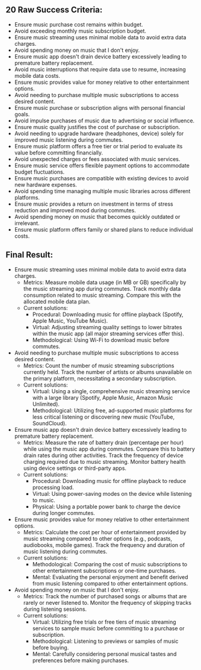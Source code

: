 ## 20 Raw Success Criteria:

- Ensure music purchase cost remains within budget.
- Avoid exceeding monthly music subscription budget.
- Ensure music streaming uses minimal mobile data to avoid extra data charges.
- Avoid spending money on music that I don't enjoy.
- Ensure music app doesn't drain device battery excessively leading to premature battery replacement.
- Avoid music interruptions that require data use to resume, increasing mobile data costs.
- Ensure music provides value for money relative to other entertainment options.
- Avoid needing to purchase multiple music subscriptions to access desired content.
- Ensure music purchase or subscription aligns with personal financial goals.
- Avoid impulse purchases of music due to advertising or social influence.
- Ensure music quality justifies the cost of purchase or subscription.
- Avoid needing to upgrade hardware (headphones, device) solely for improved music listening during commutes.
- Ensure music platform offers a free tier or trial period to evaluate its value before committing financially.
- Avoid unexpected charges or fees associated with music services.
- Ensure music service offers flexible payment options to accommodate budget fluctuations.
- Ensure music purchases are compatible with existing devices to avoid new hardware expenses.
- Avoid spending time managing multiple music libraries across different platforms.
- Ensure music provides a return on investment in terms of stress reduction and improved mood during commutes.
- Avoid spending money on music that becomes quickly outdated or irrelevant.
- Ensure music platform offers family or shared plans to reduce individual costs.

## Final Result:

- Ensure music streaming uses minimal mobile data to avoid extra data charges.
    - Metrics: Measure mobile data usage (in MB or GB) specifically by the music streaming app during commutes. Track monthly data consumption related to music streaming. Compare this with the allocated mobile data plan.
    - Current solutions:
        - Procedural: Downloading music for offline playback (Spotify, Apple Music, YouTube Music).
        - Virtual: Adjusting streaming quality settings to lower bitrates within the music app (all major streaming services offer this).
        - Methodological: Using Wi-Fi to download music before commutes.
- Avoid needing to purchase multiple music subscriptions to access desired content.
    - Metrics: Count the number of music streaming subscriptions currently held. Track the number of artists or albums unavailable on the primary platform, necessitating a secondary subscription.
    - Current solutions:
        - Virtual: Using a single, comprehensive music streaming service with a large library (Spotify, Apple Music, Amazon Music Unlimited).
        - Methodological: Utilizing free, ad-supported music platforms for less critical listening or discovering new music (YouTube, SoundCloud).
- Ensure music app doesn't drain device battery excessively leading to premature battery replacement.
    - Metrics: Measure the rate of battery drain (percentage per hour) while using the music app during commutes. Compare this to battery drain rates during other activities. Track the frequency of device charging required due to music streaming. Monitor battery health using device settings or third-party apps.
    - Current solutions:
        - Procedural: Downloading music for offline playback to reduce processing load.
        - Virtual: Using power-saving modes on the device while listening to music.
        - Physical: Using a portable power bank to charge the device during longer commutes.
- Ensure music provides value for money relative to other entertainment options.
    - Metrics: Calculate the cost per hour of entertainment provided by music streaming compared to other options (e.g., podcasts, audiobooks, mobile games). Track the frequency and duration of music listening during commutes.
    - Current solutions:
        - Methodological: Comparing the cost of music subscriptions to other entertainment subscriptions or one-time purchases.
        - Mental: Evaluating the personal enjoyment and benefit derived from music listening compared to other entertainment options.
- Avoid spending money on music that I don't enjoy.
    - Metrics: Track the number of purchased songs or albums that are rarely or never listened to. Monitor the frequency of skipping tracks during listening sessions.
    - Current solutions:
        - Virtual: Utilizing free trials or free tiers of music streaming services to sample music before committing to a purchase or subscription.
        - Methodological: Listening to previews or samples of music before buying.
        - Mental: Carefully considering personal musical tastes and preferences before making purchases.










